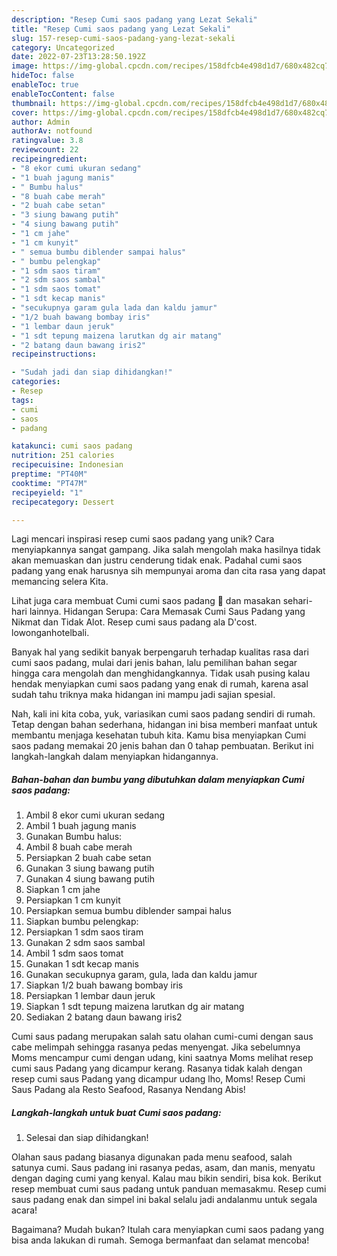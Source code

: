 ```yaml
---
description: "Resep Cumi saos padang yang Lezat Sekali"
title: "Resep Cumi saos padang yang Lezat Sekali"
slug: 157-resep-cumi-saos-padang-yang-lezat-sekali
category: Uncategorized
date: 2022-07-23T13:28:50.192Z
image: https://img-global.cpcdn.com/recipes/158dfcb4e498d1d7/680x482cq70/cumi-saos-padang-foto-resep-utama.jpg
hideToc: false
enableToc: true
enableTocContent: false
thumbnail: https://img-global.cpcdn.com/recipes/158dfcb4e498d1d7/680x482cq70/cumi-saos-padang-foto-resep-utama.jpg
cover: https://img-global.cpcdn.com/recipes/158dfcb4e498d1d7/680x482cq70/cumi-saos-padang-foto-resep-utama.jpg
author: Admin
authorAv: notfound
ratingvalue: 3.8
reviewcount: 22
recipeingredient:
- "8 ekor cumi ukuran sedang"
- "1 buah jagung manis"
- " Bumbu halus"
- "8 buah cabe merah"
- "2 buah cabe setan"
- "3 siung bawang putih"
- "4 siung bawang putih"
- "1 cm jahe"
- "1 cm kunyit"
- " semua bumbu diblender sampai halus"
- " bumbu pelengkap"
- "1 sdm saos tiram"
- "2 sdm saos sambal"
- "1 sdm saos tomat"
- "1 sdt kecap manis"
- "secukupnya garam gula lada dan kaldu jamur"
- "1/2 buah bawang bombay iris"
- "1 lembar daun jeruk"
- "1 sdt tepung maizena larutkan dg air matang"
- "2 batang daun bawang iris2"
recipeinstructions:

- "Sudah jadi dan siap dihidangkan!"
categories:
- Resep
tags:
- cumi
- saos
- padang

katakunci: cumi saos padang 
nutrition: 251 calories
recipecuisine: Indonesian
preptime: "PT40M"
cooktime: "PT47M"
recipeyield: "1"
recipecategory: Dessert

---
```





Lagi mencari inspirasi resep cumi saos padang yang unik? Cara menyiapkannya sangat gampang. Jika salah mengolah maka hasilnya tidak akan memuaskan dan justru cenderung tidak enak. Padahal cumi saos padang yang enak harusnya sih mempunyai aroma dan cita rasa yang dapat memancing selera Kita.





Lihat juga cara membuat Cumi cumi saos padang 🦑 dan masakan sehari-hari lainnya. Hidangan Serupa: Cara Memasak Cumi Saus Padang yang Nikmat dan Tidak Alot. Resep cumi saus padang ala D&#39;cost. lowonganhotelbali.

Banyak hal yang sedikit banyak berpengaruh terhadap kualitas rasa dari cumi saos padang, mulai dari jenis bahan, lalu pemilihan bahan segar hingga cara mengolah dan menghidangkannya. Tidak usah pusing kalau hendak menyiapkan cumi saos padang yang enak di rumah, karena asal sudah tahu triknya maka hidangan ini mampu jadi sajian spesial.






Nah, kali ini kita coba, yuk, variasikan cumi saos padang sendiri di rumah. Tetap dengan bahan sederhana, hidangan ini bisa memberi manfaat untuk membantu menjaga kesehatan tubuh kita. Kamu bisa menyiapkan Cumi saos padang memakai 20 jenis bahan dan 0 tahap pembuatan. Berikut ini langkah-langkah dalam menyiapkan hidangannya.

<!--inarticleads1-->

##### Bahan-bahan dan bumbu yang dibutuhkan dalam menyiapkan Cumi saos padang:

1. Ambil 8 ekor cumi ukuran sedang
1. Ambil 1 buah jagung manis
1. Gunakan  Bumbu halus:
1. Ambil 8 buah cabe merah
1. Persiapkan 2 buah cabe setan
1. Gunakan 3 siung bawang putih
1. Gunakan 4 siung bawang putih
1. Siapkan 1 cm jahe
1. Persiapkan 1 cm kunyit
1. Persiapkan  semua bumbu diblender sampai halus
1. Siapkan  bumbu pelengkap:
1. Persiapkan 1 sdm saos tiram
1. Gunakan 2 sdm saos sambal
1. Ambil 1 sdm saos tomat
1. Gunakan 1 sdt kecap manis
1. Gunakan secukupnya garam, gula, lada dan kaldu jamur
1. Siapkan 1/2 buah bawang bombay iris
1. Persiapkan 1 lembar daun jeruk
1. Siapkan 1 sdt tepung maizena larutkan dg air matang
1. Sediakan 2 batang daun bawang iris2


Cumi saus padang merupakan salah satu olahan cumi-cumi dengan saus cabe melimpah sehingga rasanya pedas menyengat. Jika sebelumnya Moms mencampur cumi dengan udang, kini saatnya Moms melihat resep cumi saus Padang yang dicampur kerang. Rasanya tidak kalah dengan resep cumi saus Padang yang dicampur udang lho, Moms! Resep Cumi Saus Padang ala Resto Seafood, Rasanya Nendang Abis! 

<!--inarticleads2-->

##### Langkah-langkah untuk buat Cumi saos padang:


1. Selesai dan siap dihidangkan!

Olahan saus padang biasanya digunakan pada menu seafood, salah satunya cumi. Saus padang ini rasanya pedas, asam, dan manis, menyatu dengan daging cumi yang kenyal. Kalau mau bikin sendiri, bisa kok. Berikut resep membuat cumi saus padang untuk panduan memasakmu. Resep cumi saus padang enak dan simpel ini bakal selalu jadi andalanmu untuk segala acara! 

Bagaimana? Mudah bukan? Itulah cara menyiapkan cumi saos padang yang bisa anda lakukan di rumah. Semoga bermanfaat dan selamat mencoba!
